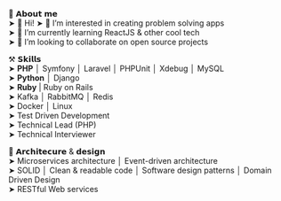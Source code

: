🚨 𝗔𝗯𝗼𝘂𝘁 𝗺𝗲  
➤ 👋 Hi! 
➤ 👀 I’m interested in creating problem solving apps  
➤ 🌱 I’m currently learning ReactJS & other cool tech  
➤ 💞️ I’m looking to collaborate on open source projects 

⚒ 𝗦𝗸𝗶𝗹𝗹𝘀  
➤ **PHP** │ Symfony │ Laravel │ PHPUnit │ Xdebug │ MySQL  
➤ **Python** │ Django  
➤ **Ruby** | Ruby on Rails  
➤ Kafka │ RabbitMQ │ Redis  
➤ Docker │ Linux  
➤ Test Driven Development  
➤ Technical Lead (PHP)  
➤ Technical Interviewer  


🏡 𝗔𝗿𝗰𝗵𝗶𝘁𝗲𝗰𝘂𝗿𝗲 & 𝗱𝗲𝘀𝗶𝗴𝗻  
➤ Microservices architecture │ Event-driven architecture  
➤ SOLID │ Clean & readable code │ Software design patterns │ Domain Driven Design  
➤ RESTful Web services 
